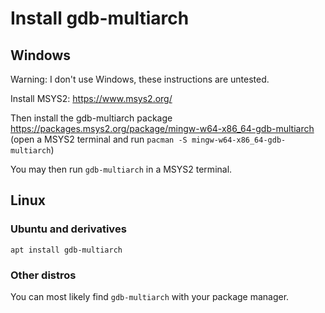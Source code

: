 # Install gdb-multiarch

## Windows

Warning: I don't use Windows, these instructions are untested.

Install MSYS2: https://www.msys2.org/

Then install the gdb-multiarch package https://packages.msys2.org/package/mingw-w64-x86_64-gdb-multiarch (open a MSYS2 terminal and run `pacman -S mingw-w64-x86_64-gdb-multiarch`)

You may then run `gdb-multiarch` in a MSYS2 terminal.

## Linux

### Ubuntu and derivatives

`apt install gdb-multiarch`

### Other distros

You can most likely find `gdb-multiarch` with your package manager.
